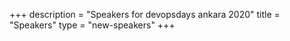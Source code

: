 +++
description = "Speakers for devopsdays ankara 2020"
title = "Speakers"
type = "new-speakers"
+++